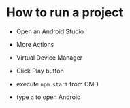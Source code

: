 # How to run a project

- Open an Android Studio 
- More Actions
- Virtual Device Manager
- Click Play button

- execute `npm start` from CMD
- type `a` to open Android

